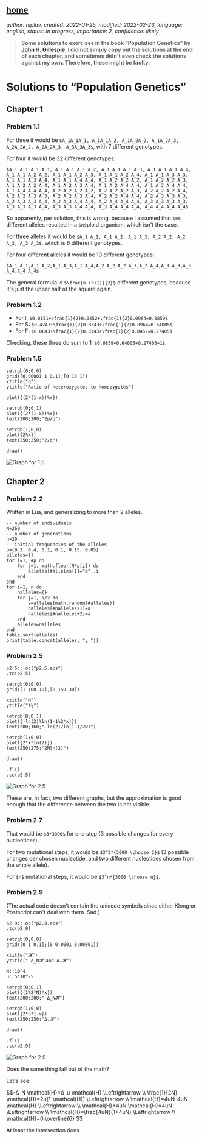 [home](./index.md)
-------------------

*author: niplav, created: 2022-01-25, modified: 2022-02-23, language: english, status: in progress, importance: 2, confidence: likely*

> __Some solutions to exercises in the book “Population Genetics” by
[John H. Gillespie](https://en.wikipedia.org/wiki/John_H._Gillespie). I
did not simply copy out the solutions at the end of each chapter, and
sometimes didn't even check the solutions against my own. Therefore,
these might be faulty.__

Solutions to “Population Genetics”
===================================

Chapter 1
---------

### Problem 1.1

For three it would be `$A_1A_1A_1, A_1A_1A_2, A_1A_2A_2, A_1A_2A_3, A_2A_2A_2, A_2A_2A_3, A_3A_3A_3$`,
with 7 different genotypes.

For four it would be 32 different genotypes:

`$A_1 A_1 A_1 A_1, A_1 A_1 A_1 A_2, A_1 A_1 A_1 A_3, A_1 A_1 A_1 A_4, A_1 A_1 A_2 A_2, A_1 A_1 A_2 A_3, A_1 A_1 A_2 A_4, A_1 A_1 A_3 A_3, A_1 A_1 A_3 A_4, A_1 A_1 A_4 A_4, A_1 A_2 A_2 A_2, A_1 A_2 A_2 A_3, A_1 A_2 A_2 A_4, A_1 A_2 A_3 A_4, A_1 A_2 A_4 A_4, A_1 A_3 A_4 A_4, A_1 A_4 A_4 A_4, A_2 A_2 A_2 A_2, A_2 A_2 A_2 A_3, A_2 A_2 A_2 A_4, A_2 A_2 A_3 A_3, A_2 A_2 A_3 A_4, A_2 A_2 A_4 A_4, A_2 A_3 A_3 A_3, A_2 A_3 A_3 A_4, A_2 A_3 A_4 A_4, A_2 A_4 A_4 A_4, A_3 A_3 A_3 A_3, A_3 A_3 A_3 A_4, A_3 A_3 A_4 A_4, A_3 A_4 A_4 A_4, A_4 A_4 A_4 A_4$`

<!--TODO: what closed form formula describes the above counting
partition?-->

So apparently, per solution, this is wrong, because I assumed that `$n$`
different alleles resulted in a `$n$`ploid organism, which isn't the case.

For three alleles it would be `$A_1 A_1, A_1 A_2, A_1 A_3, A_2 A_2, A_2 A_3, A_3 A_3$`,
which is 6 different genotypes.

For four different alleles it would be 10 different genotypes:

`$A_1 A_1,A_1 A_2,A_1 A_3,A_1 A_4,A_2 A_2,A_2 A_3,A_2 A_4,A_3 A_3,A_3 A_4,A_4 A_4$`

The general formula is `$\frac{n (n+1)}{2}$` different genotypes,
because it's just the upper half of the square again.

### Problem 1.2

* For I: `$0.0151+\frac{1}{2}0.0452+\frac{1}{2}0.0964=0.0859$`
* For S: `$0.4247+\frac{1}{2}0.3343+\frac{1}{2}0.0964=0.64005$`
* For F: `$0.0843+\frac{1}{2}0.3343+\frac{1}{2}0.0452=0.27405$`

Checking, these three do sum to 1: `$0.0859+0.64005+0.27405=1$`.

### Problem 1.5

	setrgb(0;0;0)
	grid([0.00001 1 0.1];[0 10 1])
	xtitle("q")
	ytitle("Ratio of heterozygotes to homozygotes")

	plot({(2*(1-x))%x})

	setrgb(0;0;1)
	plot({(2*(1-x))%x})
	text(200;200;"2p/q")

	setrgb(1;0;0)
	plot({2%x})
	text(250;250;"2/q")

	draw()

![Graph for 1.5](./img/pg_solutions/p1.5.png)

Chapter 2
----------

### Problem 2.2

Written in Lua, and generalizing to more than 2 alleles.

	-- number of individuals
	N=260
	-- number of generations
	n=20
	-- initial frequencies of the alleles
	p={0.2, 0.4, 0.1, 0.1, 0.15, 0.05}
	alleles={}
	for i=1, #p do
		for j=1, math.floor(N*p[i]) do
			alleles[#alleles+1]="a"..i
		end
	end
	for i=1, n do
		nalleles={}
		for j=1, N/2 do
			a=alleles[math.random(#alleles)]
			nalleles[#nalleles+1]=a
			nalleles[#nalleles+2]=a
		end
		alleles=nalleles
	end
	table.sort(alleles)
	print(table.concat(alleles, ", "))

### Problem 2.5

	p2.5::.oc("p2.5.eps")
	.tc(p2.5)

	setrgb(0;0;0)
	grid([1 100 10];[0 150 30])

	xtitle("N")
	ytitle("t½")

	setrgb(0;0;1)
	plot({-ln(2)%ln(1-1%2*x)})
	text(200;160;"-ln(2)/ln(1-1/2N)")

	setrgb(1;0;0)
	plot({2*x*ln(2)})
	text(250;275;"2Nln(2)")

	draw()

	.fl()
	.cc(p2.5)

![Graph for 2.5](./img/pg_solutions/p2.5.png)

These are, in fact, two different graphs, but the approximation is good
enough that the difference between the two is not visible.

### Problem 2.7

That would be `$3*3000$` for one step (3 possible changes for every
nucleotides).

For two mutational steps, it would be `$3^2*{3000 \choose 2}$` (3 possible
changes per chosen nucleotide, and two different nucleotides chosen from
the whole allele).

For `$n$` mutational steps, it would be `$3^n*{3000 \choose n}$`.

### Problem 2.9

(The actual code doesn't contain the unicode symbols since either Klong
or Postscript can't deal with them. Sad.)

	p2.9::.oc("p2.9.eps")
	.tc(p2.9)

	setrgb(0;0;0)
	grid([0 1 0.1];[0 0.0001 0.00001])

	xtitle("𝓗")
	ytitle("-Δ_N𝓗 and Δᵤ𝓗")

	N::10^4
	u::5*10^-5

	setrgb(0;0;1)
	plot({(1%2*N)*x})
	text(200;200;"-Δ_N𝓗")

	setrgb(1;0;0)
	plot({2*u*1-x})
	text(250;250;"Δᵤ𝓗")

	draw()

	.fl()
	.cc(p2.9)

![Graph for 2.9](./img/pg_solutions/p2.9.png)

Does the same thing fall out of the math?

Let's see:

<div>
	$$-Δ_N \mathcal{H}=Δ_u \mathcal{H} \Leftrightarrow \\
	\frac{1}{2N} \mathcal{H}=2u(1-\mathcal{H}) \Leftrightarrow \\
	\mathcal{H}=4uN-4uN \mathcal{H} \Leftrightarrow \\
	\mathcal{H}+4uN \mathcal{H}=4uN \Leftrightarrow \\
	\mathcal{H}=\frac{4uN}{1+4uN} \Leftrightarrow \\
	\mathcal{H}=0.\overline{6} $$
</div>

At least the intersection does.
